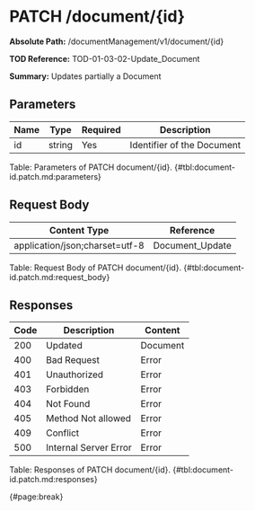 <!--
    ATTENTION: This file was generated via gradle!
               Do NOT manually edit this file! Any such changes will be overwritten!
-->

# PATCH /document/{id}

**Absolute Path:** /documentManagement/v1/document/{id}

**TOD Reference:** TOD-01-03-02-Update_Document

**Summary:** Updates partially a Document

## Parameters

| Name | Type | Required | Description |
| ------ | ------ | --- | ------------ |
| id | string | Yes | Identifier of the Document |

Table: Parameters of PATCH document/{id}. {#tbl:document-id.patch.md:parameters}

## Request Body

| Content Type | Reference |
|--------------|-----------|
| application/json;charset=utf-8 | Document_Update |

Table: Request Body of PATCH document/{id}. {#tbl:document-id.patch.md:request_body}

## Responses

| Code | Description | Content |
|------|-------------|---------|
| 200 | Updated | Document |
| 400 | Bad Request | Error |
| 401 | Unauthorized | Error |
| 403 | Forbidden | Error |
| 404 | Not Found | Error |
| 405 | Method Not allowed | Error |
| 409 | Conflict | Error |
| 500 | Internal Server Error | Error |

Table: Responses of PATCH document/{id}. {#tbl:document-id.patch.md:responses}

{#page:break}
